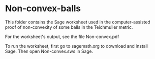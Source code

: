 # Non-convex-balls
This folder contains the Sage worksheet used in the computer-assisted proof of non-convexity of some balls in the Teichmuller metric. 

For the worksheet's output, see the file Non-convex.pdf 

To run the worksheet, first go to sagemath.org to download and install Sage. Then open Non-convex.sws in Sage.
